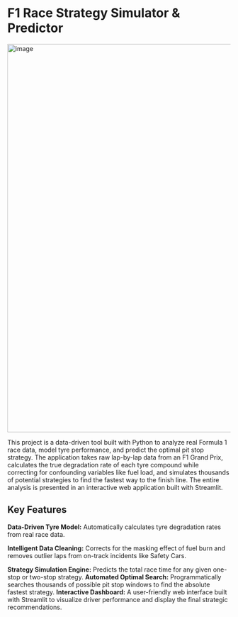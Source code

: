 <h1>F1 Race Strategy Simulator & Predictor</h1>
<img width="1915" height="876" alt="image" src="https://github.com/user-attachments/assets/61744019-85ec-4196-b940-9115b7368cb5" />

This project is a data-driven tool built with Python to analyze real Formula 1 race data, model tyre performance, and predict the optimal pit stop strategy. The application takes raw lap-by-lap data from an F1 Grand Prix, calculates the true degradation rate of each tyre compound while correcting for confounding variables like fuel load, and simulates thousands of potential strategies to find the fastest way to the finish line. The entire analysis is presented in an interactive web application built with Streamlit.

<h2>Key Features</h2>
<b>Data-Driven Tyre Model:</b> Automatically calculates tyre degradation rates from real race data.
<p></p><b>Intelligent Data Cleaning:</b> Corrects for the masking effect of fuel burn and removes outlier laps from on-track incidents like Safety Cars.</p>
<b>Strategy Simulation Engine:</b> Predicts the total race time for any given one-stop or two-stop strategy.
<b>Automated Optimal Search:</b> Programmatically searches thousands of possible pit stop windows to find the absolute fastest strategy.
<b>Interactive Dashboard:</b> A user-friendly web interface built with Streamlit to visualize driver performance and display the final strategic recommendations.
